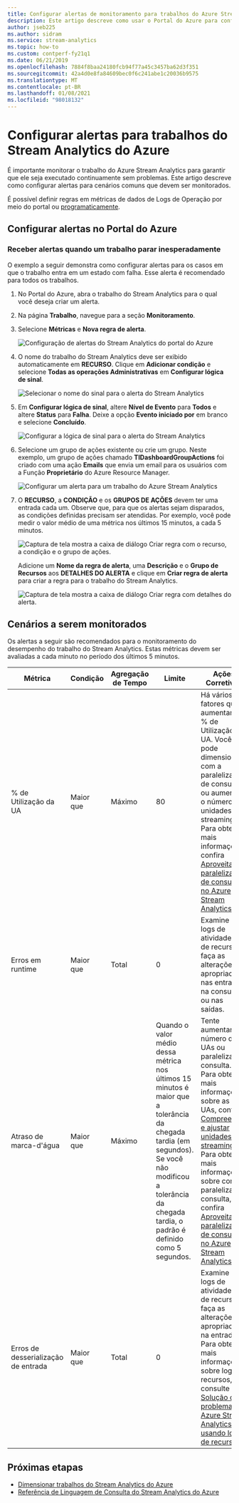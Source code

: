 ```yaml
---
title: Configurar alertas de monitoramento para trabalhos do Azure Stream Analytics
description: Este artigo descreve como usar o Portal do Azure para configurar o monitoramento e alertas para trabalhos do Azure Stream Analytics.
author: jseb225
ms.author: sidram
ms.service: stream-analytics
ms.topic: how-to
ms.custom: contperf-fy21q1
ms.date: 06/21/2019
ms.openlocfilehash: 7884f8baa24180fcb94f77a45c3457ba62d3f351
ms.sourcegitcommit: 42a4d0e8fa84609bec0f6c241abe1c20036b9575
ms.translationtype: MT
ms.contentlocale: pt-BR
ms.lasthandoff: 01/08/2021
ms.locfileid: "98018132"
---
```

# <a name="set-up-alerts-for-azure-stream-analytics-jobs"></a>Configurar alertas para trabalhos do Stream Analytics do Azure

É importante monitorar o trabalho do Azure Stream Analytics para garantir que ele seja executado continuamente sem problemas. Este artigo descreve como configurar alertas para cenários comuns que devem ser monitorados. 

É possível definir regras em métricas de dados de Logs de Operação por meio do portal ou [programaticamente](https://code.msdn.microsoft.com/windowsazure/Receive-Email-Notifications-199e2c9a).

## <a name="set-up-alerts-in-the-azure-portal"></a>Configurar alertas no Portal do Azure
### <a name="get-alerted-when-a-job-stops-unexpectedly"></a>Receber alertas quando um trabalho parar inesperadamente

O exemplo a seguir demonstra como configurar alertas para os casos em que o trabalho entra em um estado com falha. Esse alerta é recomendado para todos os trabalhos.

1. No Portal do Azure, abra o trabalho do Stream Analytics para o qual você deseja criar um alerta.

2. Na página **Trabalho**, navegue para a seção **Monitoramento**.  

3. Selecione **Métricas** e **Nova regra de alerta**.

   ![Configuração de alertas do Stream Analytics do portal do Azure](./media/stream-analytics-set-up-alerts/stream-analytics-set-up-alerts.png)  

4. O nome do trabalho do Stream Analytics deve ser exibido automaticamente em **RECURSO**. Clique em **Adicionar condição** e selecione **Todas as operações Administrativas** em **Configurar lógica de sinal**.

   ![Selecionar o nome do sinal para o alerta do Stream Analytics](./media/stream-analytics-set-up-alerts/stream-analytics-condition-signal.png)  

5. Em **Configurar lógica de sinal**, altere **Nível de Evento** para **Todos** e altere **Status** para **Falha**. Deixe a opção **Evento iniciado por** em branco e selecione **Concluído**.

   ![Configurar a lógica de sinal para o alerta do Stream Analytics](./media/stream-analytics-set-up-alerts/stream-analytics-configure-signal-logic.png) 

6. Selecione um grupo de ações existente ou crie um grupo. Neste exemplo, um grupo de ações chamado **TIDashboardGroupActions** foi criado com uma ação **Emails** que envia um email para os usuários com a Função **Proprietário** do Azure Resource Manager.

   ![Configurar um alerta para um trabalho do Azure Stream Analytics](./media/stream-analytics-set-up-alerts/stream-analytics-add-group-email-action.png)

7. O **RECURSO**, a **CONDIÇÃO** e os **GRUPOS DE AÇÕES** devem ter uma entrada cada um. Observe que, para que os alertas sejam disparados, as condições definidas precisam ser atendidas. Por exemplo, você pode medir o valor médio de uma métrica nos últimos 15 minutos, a cada 5 minutos.

   ![Captura de tela mostra a caixa de diálogo Criar regra com o recurso, a condição e o grupo de ações.](./media/stream-analytics-set-up-alerts/stream-analytics-create-alert-rule-2.png)

   Adicione um **Nome da regra de alerta**, uma **Descrição** e o **Grupo de Recursos** aos **DETALHES DO ALERTA** e clique em **Criar regra de alerta** para criar a regra para o trabalho do Stream Analytics.

   ![Captura de tela mostra a caixa de diálogo Criar regra com detalhes do alerta.](./media/stream-analytics-set-up-alerts/stream-analytics-create-alert-rule.png)
   
## <a name="scenarios-to-monitor"></a>Cenários a serem monitorados

Os alertas a seguir são recomendados para o monitoramento do desempenho do trabalho do Stream Analytics. Estas métricas devem ser avaliadas a cada minuto no período dos últimos 5 minutos.

|Métrica|Condição|Agregação de Tempo|Limite|Ações Corretivas|
|-|-|-|-|-|
|% de Utilização da UA|Maior que|Máximo|80|Há vários fatores que aumentam a % de Utilização da UA. Você pode dimensionar com a paralelização de consultas ou aumentar o número de unidades de streaming. Para obter mais informações, confira [Aproveitar a paralelização de consultas no Azure Stream Analytics](stream-analytics-parallelization.md).|
|Erros em runtime|Maior que|Total|0|Examine os logs de atividades ou de recursos e faça as alterações apropriadas nas entradas, na consulta ou nas saídas.|
|Atraso de marca-d'água|Maior que|Máximo|Quando o valor médio dessa métrica nos últimos 15 minutos é maior que a tolerância da chegada tardia (em segundos). Se você não modificou a tolerância da chegada tardia, o padrão é definido como 5 segundos.|Tente aumentar o número de UAs ou paralelizar a consulta. Para obter mais informações sobre as UAs, confira [Compreender e ajustar unidades de streaming](stream-analytics-streaming-unit-consumption.md#how-many-sus-are-required-for-a-job). Para obter mais informações sobre como paralelizar a consulta, confira [Aproveitar a paralelização de consultas no Azure Stream Analytics](stream-analytics-parallelization.md).|
|Erros de desserialização de entrada|Maior que|Total|0|Examine os logs de atividades ou de recursos e faça as alterações apropriadas na entrada. Para obter mais informações sobre logs de recursos, consulte [Solução de problemas do Azure Stream Analytics usando logs de recurso](stream-analytics-job-diagnostic-logs.md)|

## <a name="next-steps"></a>Próximas etapas

* [Dimensionar trabalhos do Stream Analytics do Azure](stream-analytics-scale-jobs.md)
* [Referência de Linguagem de Consulta do Stream Analytics do Azure](/stream-analytics-query/stream-analytics-query-language-reference)